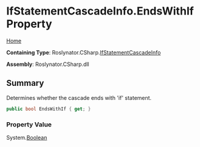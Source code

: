 # IfStatementCascadeInfo\.EndsWithIf Property

[Home](../../../../README.md)

**Containing Type**: Roslynator\.CSharp\.[IfStatementCascadeInfo](../README.md)

**Assembly**: Roslynator\.CSharp\.dll

## Summary

Determines whether the cascade ends with 'if' statement\.

```csharp
public bool EndsWithIf { get; }
```

### Property Value

System\.[Boolean](https://docs.microsoft.com/en-us/dotnet/api/system.boolean)

